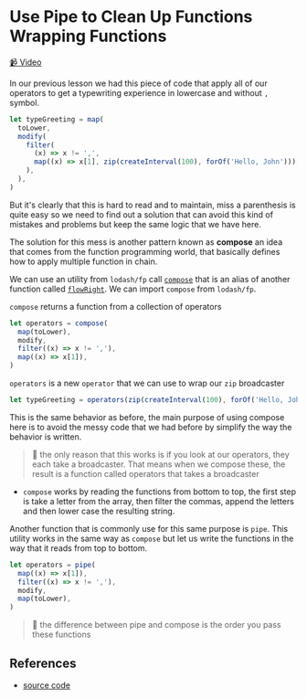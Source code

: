 # Use Pipe to Clean Up Functions Wrapping Functions

[📹 Video](https://egghead.io/lessons/egghead-use-pipe-to-clean-up-functions-wrapping-functions)

In our previous lesson we had this piece of code that apply all of our operators to get a typewriting experience in lowercase and without `,` symbol.

```javascript
let typeGreeting = map(
  toLower,
  modify(
    filter(
      (x) => x != ',',
      map((x) => x[1], zip(createInterval(100), forOf('Hello, John'))),
    ),
  ),
)
```

But it's clearly that this is hard to read and to maintain, miss a parenthesis is quite easy so we need to find out a solution that can avoid this kind of mistakes and problems but keep the same logic that we have here.

The solution for this mess is another pattern known as **compose** an idea that comes from the function programming world, that basically defines how to apply multiple function in chain.

We can use an utility from `lodash/fp` call [`compose`](https://lodash.com/docs/#flowRight) that is an alias of another function called [`flowRight`](https://lodash.com/docs/#flowRight). We can import `compose` from `lodash/fp`.

`compose` returns a function from a collection of operators

```javascript
let operators = compose(
  map(toLower),
  modify,
  filter((x) => x != ','),
  map((x) => x[1]),
)
```

`operators` is a new `operator` that we can use to wrap our `zip` broadcaster

```javascript
let typeGreeting = operators(zip(createInterval(100), forOf('Hello, John')))
```

This is the same behavior as before, the main purpose of using compose here is to avoid the messy code that we had before by simplify the way the behavior is written.

> 🔑 the only reason that this works is if you look at our operators, they each take a broadcaster. That means when we compose these, the result is a function called operators that takes a broadcaster

- `compose` works by reading the functions from bottom to top, the first step is take a letter from the array, then filter the commas, append the letters and then lower case the resulting string.

Another function that is commonly use for this same purpose is `pipe`. This utility works in the same way as `compose` but let us write the functions in the way that it reads from top to bottom.

```javascript
let operators = pipe(
  map((x) => x[1]),
  filter((x) => x != ','),
  modify,
  map(toLower),
)
```

> 🚨 the difference between pipe and compose is the order you pass these functions

## References

- [source code](https://github.com/johnlindquist/crafting-functions/blob/compose-pipe/src/index.js)

